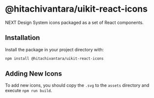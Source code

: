 # @hitachivantara/uikit-react-icons

NEXT Design System icons packaged as a set of React components.

## Installation

Install the package in your project directory with:

```sh
npm install @hitachivantara/uikit-react-icons
```

## Adding New Icons

To add new icons, you should copy the `.svg` to the `assets` directory and execute `npm run build`.
